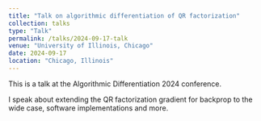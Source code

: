 ```yaml
---
title: "Talk on algorithmic differentiation of QR factorization"
collection: talks
type: "Talk"
permalink: /talks/2024-09-17-talk
venue: "University of Illinois, Chicago"
date: 2024-09-17
location: "Chicago, Illinois"
---
```


This is a talk at the Algorithmic Differentiation 2024 conference.

I speak about extending the QR factorization gradient for backprop to the wide
case, software implementations and more.

 
